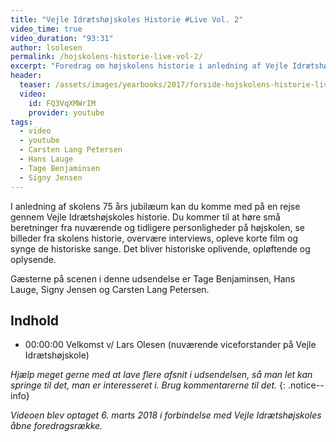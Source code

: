 ```yaml
---
title: "Vejle Idrætshøjskoles Historie #Live Vol. 2"
video_time: true
video_duration: "93:31"
author: lsolesen
permalink: /hojskolens-historie-live-vol-2/
excerpt: "Foredrag om højskolens historie i anledning af Vejle Idrætshøjskoles 75 års jubilæum. På scenen var bl.a. tidligere forstander Tage Benjaminsen."
header:
  teaser: /assets/images/yearbooks/2017/forside-hojskolens-historie-live.png
  video:
    id: FQ3VqXMWrIM
    provider: youtube
tags:
  - video
  - youtube
  - Carsten Lang Petersen
  - Hans Lauge
  - Tage Benjaminsen
  - Signy Jensen
---
```


I anledning af skolens 75 års jubilæum kan du komme med på en rejse gennem Vejle Idrætshøjskoles historie. Du kommer til at høre små beretninger fra nuværende og tidligere personligheder på højskolen, se billeder fra skolens historie, overvære interviews, opleve korte film og synge de historiske sange. Det bliver historiske oplivende, opløftende og oplysende.

Gæsterne på scenen i denne udsendelse er Tage Benjaminsen, Hans Lauge, Signy Jensen og Carsten Lang Petersen.

## Indhold

- 00:00:00 Velkomst v/ Lars Olesen (nuværende viceforstander på Vejle Idrætshøjskole)

_Hjælp meget gerne med at lave flere afsnit i udsendelsen, så man let kan springe til det, man er interesseret i. Brug kommentarerne til det._
{: .notice--info}

_Videoen blev optaget 6. marts 2018 i forbindelse med Vejle Idrætshøjskoles åbne foredragsrække._
